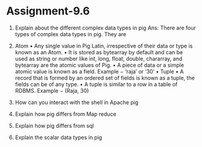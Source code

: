 # Assignment-9.6
1. Explain about the different complex data types in pig
Ans: There are four types of complex data types in pig. They are  
1. Atom
• Any single value in Pig Latin, irrespective of their data or type is known as an Atom.
• It is stored as bytearray by default and can be used as string or number like int, long,
float, double, chararray, and bytearray are the atomic values of Pig.
• A piece of data or a simple atomic value is known as a field.
Example − ‘raja’ or ‘30’
• Tuple
• A record that is formed by an ordered set of fields is known as a tuple, the fields can
be of any type.
• A tuple is similar to a row in a table of RDBMS.
Example − (Raja, 30)

2. How can you interact with the shell in Apache pig
3. Explain how pig differs from Map reduce
4. Explain how pig differs from sql
5. Explain the scalar data types in pig
